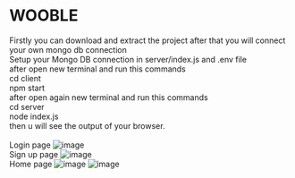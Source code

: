 # WOOBLE

Firstly you can download and extract the project after that you will connect your own mongo db connection
<br>
Setup your Mongo DB connection in server/index.js and .env file 
<br>
after open new terminal and run this commands
<br>
cd client
<br>
npm start
<br>
after open again new terminal and run this commands
<br>
cd server
<br>
node index.js
<br>
then u will  see the output of your browser.
<br>
<br>
Login page
![image](https://github.com/Indervirsingh22/WOOBLE/assets/111226508/40a7ce22-e7e7-46bd-b58b-f6a0df02f832)
<br>
Sign up page
![image](https://github.com/Indervirsingh22/WOOBLE/assets/111226508/7223839a-b1da-4458-a51a-74db6fad5638)
<br>
Home page
![image](https://github.com/Indervirsingh22/WOOBLE/assets/111226508/aff8d166-1cf5-4c9b-82e5-c82529ab01d8)
![image](https://github.com/Indervirsingh22/WOOBLE/assets/111226508/11254e10-0ce9-4f7c-a2af-294ce4dc6c30)



